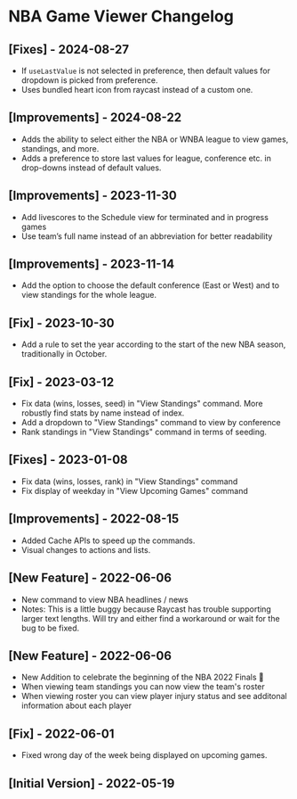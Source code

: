 # NBA Game Viewer Changelog

## [Fixes] - 2024-08-27

- If `useLastValue` is not selected in preference, then default values for dropdown is picked from preference.
- Uses bundled heart icon from raycast instead of a custom one.

## [Improvements] - 2024-08-22

- Adds the ability to select either the NBA or WNBA league to view games, standings, and more.
- Adds a preference to store last values for league, conference etc. in drop-downs instead of default values.

## [Improvements] - 2023-11-30

- Add livescores to the Schedule view for terminated and in progress games
- Use team’s full name instead of an abbreviation for better readability

## [Improvements] - 2023-11-14

- Add the option to choose the default conference (East or West) and to view standings for the whole league.

## [Fix] - 2023-10-30

- Add a rule to set the year according to the start of the new NBA season, traditionally in October.

## [Fix] - 2023-03-12

- Fix data (wins, losses, seed) in "View Standings" command. More robustly find stats by name instead of index.
- Add a dropdown to "View Standings" command to view by conference
- Rank standings in "View Standings" command in terms of seeding.

## [Fixes] - 2023-01-08

- Fix data (wins, losses, rank) in "View Standings" command
- Fix display of weekday in "View Upcoming Games" command

## [Improvements] - 2022-08-15

- Added Cache APIs to speed up the commands.
- Visual changes to actions and lists.

## [New Feature] - 2022-06-06

- New command to view NBA headlines / news
- Notes: This is a little buggy because Raycast has trouble supporting larger text lengths. Will try and either find a workaround or wait for the bug to be fixed.

## [New Feature] - 2022-06-06

- New Addition to celebrate the beginning of the NBA 2022 Finals 🎉
- When viewing team standings you can now view the team's roster
- When viewing roster you can view player injury status and see additonal information about each player

## [Fix] - 2022-06-01

- Fixed wrong day of the week being displayed on upcoming games.

## [Initial Version] - 2022-05-19
